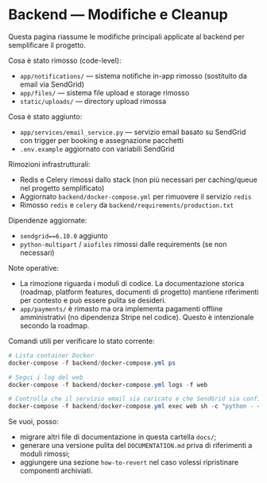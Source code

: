 # Backend — Modifiche e Cleanup

Questa pagina riassume le modifiche principali applicate al backend per semplificare il progetto.

Cosa è stato rimosso (code-level):

- `app/notifications/` — sistema notifiche in-app rimosso (sostituito da email via SendGrid)
- `app/files/` — sistema file upload e storage rimosso
- `static/uploads/` — directory upload rimossa

Cosa è stato aggiunto:

- `app/services/email_service.py` — servizio email basato su SendGrid con trigger per booking e assegnazione pacchetti
- `.env.example` aggiornato con variabili SendGrid

Rimozioni infrastrutturali:

- Redis e Celery rimossi dallo stack (non più necessari per caching/queue nel progetto semplificato)
- Aggiornato `backend/docker-compose.yml` per rimuovere il servizio `redis`
- Rimosso `redis` e `celery` da `backend/requirements/production.txt`

Dipendenze aggiornate:

- `sendgrid==6.10.0` aggiunto
- `python-multipart` / `aiofiles` rimossi dalle requirements (se non necessari)

Note operative:

- La rimozione riguarda i moduli di codice. La documentazione storica (roadmap, platform features, documenti di progetto) mantiene riferimenti per contesto e può essere pulita se desideri.
- `app/payments/` è rimasto ma ora implementa pagamenti offline amministrativi (no dipendenza Stripe nel codice). Questo è intenzionale secondo la roadmap.

Comandi utili per verificare lo stato corrente:

```powershell
# Lista container Docker
docker-compose -f backend/docker-compose.yml ps

# Segui i log del web
docker-compose -f backend/docker-compose.yml logs -f web

# Controlla che il servizio email sia caricato e che SendGrid sia configurato (dentro il container)
docker-compose -f backend/docker-compose.yml exec web sh -c "python - <<'PY'\nfrom app.services.email_service import email_service\nprint('sendgrid client configured =', email_service.client is not None)\nPY"
```

Se vuoi, posso:

- migrare altri file di documentazione in questa cartella `docs/`;
- generare una versione pulita del `DOCUMENTATION.md` priva di riferimenti a moduli rimossi;
- aggiungere una sezione `how-to-revert` nel caso volessi ripristinare componenti archiviati.
